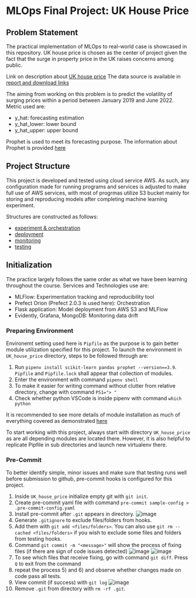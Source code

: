 # **MLOps Final Project: UK House Price**

## **Problem Statement**

The practical implementation of MLOps to real-world case is showcased in this repository. UK house price is chosen as the center of project given the fact that the surge in property price in the UK raises concerns among public.

Link on description about [UK house price](https://www.gov.uk/government/publications/about-the-uk-house-price-index/about-the-uk-house-price-index)
The data source is available in [report and download links](https://www.gov.uk/government/collections/uk-house-price-index-reports-2022)

The aiming from working on this problem is to predict the volatility of surging prices within a period between January 2019 and June 2022. Metric used are:
  - y_hat: forecasting estimation
  - y_hat_lower: lower bound
  - y_hat_upper: upper bound

Prophet is used to meet its forecasting purpose. The information about Prophet is provided [here](https://github.com/facebook/prophet)

## **Project Structure**

This project is developed and tested using cloud service AWS. As such, any configuration made for running programs and services is adjusted to make full use of AWS services, with most of progrmas utilize S3 bucket mainly for storing and reproducing models after completing machine learning experiment.

Structures are constructed as follows:
- [experiment & orchestration](https://github.com/rizdiaprilian/MLOps_Zoomcamp/tree/master/UK_house_price/experiment_orchestration)
- [deployment](https://github.com/rizdiaprilian/MLOps_Zoomcamp/tree/master/UK_house_price/deployment)
- [monitoring](https://github.com/rizdiaprilian/MLOps_Zoomcamp/tree/master/UK_house_price/monitoring_ML)
- [testing](https://github.com/rizdiaprilian/MLOps_Zoomcamp/tree/master/UK_house_price/test_directory)

## **Initialization**

The practice largely follows the same order as what we have been learning throughout the course. Services and Technologies use are:
- MLFlow: Experimentation tracking and reproducibility tool
- Prefect Orion (Prefect 2.0.3 is used here): Orchestration 
- Flask application: Model deployment from AWS S3 and MLFlow  
- Evidently, Grafana, MongoDB: Monitoring data drift

### **Preparing Environment**

Environemt setting used here is `Pipfile` as the purpose is to gain better module utilization specified for this project. To launch the environment in `UK_house_price` directory, steps to be followed through are:
1) Run `pipenv install scikit-learn pandas prophet --version==3.9`. `Pipfile` and `Pipfile.lock` shall appear that collection of modules.
2) Enter the environment with command `pipenv shell`
3) To make it easier for writing command without clutter from relative directory, change with command `PS1="> "`
4) Check whether python VSCode is inside pipenv with command `which python`

It is recommended to see more details of module installation as much of everything covered as demonstrated [here](https://www.youtube.com/watch?v=IXSiYkP23zo&list=PL3MmuxUbc_hIUISrluw_A7wDSmfOhErJK&index=5)

To start working with this project, always start with directory `UK_house_price` as are all depending modules are located there. However, it is also helpful to replicate Pipfile in sub directories and launch new virtualenv there. 

### **Pre-Commit**

To better identify simple, minor issues and make sure that testing runs well before submission to github, pre-commit hooks is configured for this project.

1) Inside `UK_house_price` initialize empty git with `git init`.
2) Create pre-commit yaml file with command `pre-commit sample-config > .pre-commit-config.yaml` 
3) Install pre-commit after `.git` appears in directory.
![image](https://user-images.githubusercontent.com/42743243/189482497-0402ad99-f447-434a-9851-74188d9b527e.png)
4) Generate `.gitignore` to exclude files/folders from hooks.
5) Add them with `git add <files/folders>`. You can also use `git rm --cached <files/folders>` if you wish to exclude some files and folders from testing hooks.
6) Command `git commit -m "<message>"` will show the process of fixing files (if there are sign of code issues detected)
![image](https://user-images.githubusercontent.com/42743243/189483558-370dc1b4-491f-4460-88d2-2a9a2dc11f7a.png)
![image](https://user-images.githubusercontent.com/42743243/189483596-6862bc98-ef17-4bde-a1be-6b867cc05e0f.png)
7) To see which files that receive fixing, go with command `git diff`. Press `Q` to exit from the command
8) repeat the process 5) and 6) and observe whether changes made on code pass all tests. 
9) View commit (if success) with `git log`
![image](https://user-images.githubusercontent.com/42743243/189483952-dcfd6999-50eb-4533-9664-1c751a4b7698.png)
10) Remove `.git` from directory with `rm -rf .git`.



